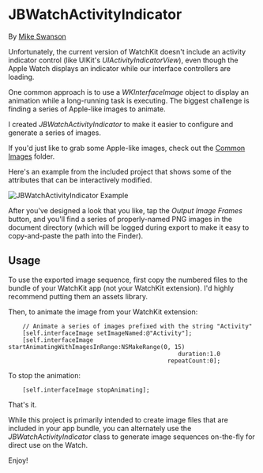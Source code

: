 JBWatchActivityIndicator
========================

By [Mike Swanson](http://blog.mikeswanson.com/)

Unfortunately, the current version of WatchKit doesn't include an activity indicator control (like UIKit's _UIActivityIndicatorView_), even though the Apple Watch displays an indicator while our interface controllers are loading.

One common approach is to use a _WKInterfaceImage_ object to display an animation while a long-running task is executing. The biggest challenge is finding a series of Apple-like images to animate.

I created _JBWatchActivityIndicator_ to make it easier to configure and generate a series of images.

If you'd just like to grab some Apple-like images, check out the [Common Images](https://github.com/mikeswanson/JBWatchActivityIndicator/tree/master/Common%20Images) folder.

Here's an example from the included project that shows some of the attributes that can be interactively modified.

![JBWatchActivityIndicator Example](http://www.mikeswanson.com/files/JBWatchActivityIndicator/JBWatchActivityIndicator.gif)

After you've designed a look that you like, tap the _Output Image Frames_ button, and you'll find a series of properly-named PNG images in the document directory (which will be logged during export to make it easy to copy-and-paste the path into the Finder). 

## Usage

To use the exported image sequence, first copy the numbered files to the bundle of your WatchKit app (not your WatchKit extension). I'd highly recommend putting them an assets library.

Then, to animate the image from your WatchKit extension:

        // Animate a series of images prefixed with the string "Activity"
        [self.interfaceImage setImageNamed:@"Activity"];
        [self.interfaceImage startAnimatingWithImagesInRange:NSMakeRange(0, 15)
                                                    duration:1.0
                                                 repeatCount:0];

To stop the animation:

    	[self.interfaceImage stopAnimating];
    
That's it.

While this project is primarily intended to create image files that are included in your app bundle, you can alternately use the _JBWatchActivityIndicator_ class to generate image sequences on-the-fly for direct use on the Watch.

Enjoy!